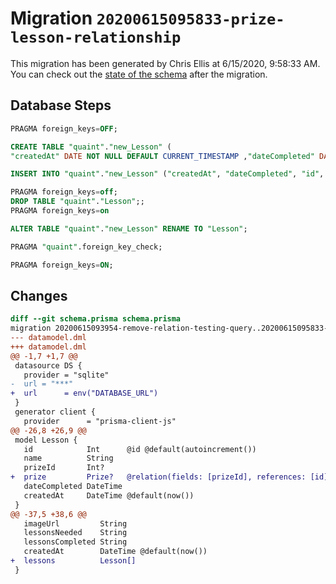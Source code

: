 # Migration `20200615095833-prize-lesson-relationship`

This migration has been generated by Chris Ellis at 6/15/2020, 9:58:33 AM.
You can check out the [state of the schema](./schema.prisma) after the migration.

## Database Steps

```sql
PRAGMA foreign_keys=OFF;

CREATE TABLE "quaint"."new_Lesson" (
"createdAt" DATE NOT NULL DEFAULT CURRENT_TIMESTAMP ,"dateCompleted" DATE NOT NULL  ,"id" INTEGER NOT NULL  PRIMARY KEY AUTOINCREMENT,"name" TEXT NOT NULL  ,"prizeId" INTEGER   ,FOREIGN KEY ("prizeId") REFERENCES "Prize"("id") ON DELETE SET NULL ON UPDATE CASCADE)

INSERT INTO "quaint"."new_Lesson" ("createdAt", "dateCompleted", "id", "name", "prizeId") SELECT "createdAt", "dateCompleted", "id", "name", "prizeId" FROM "quaint"."Lesson"

PRAGMA foreign_keys=off;
DROP TABLE "quaint"."Lesson";;
PRAGMA foreign_keys=on

ALTER TABLE "quaint"."new_Lesson" RENAME TO "Lesson";

PRAGMA "quaint".foreign_key_check;

PRAGMA foreign_keys=ON;
```

## Changes

```diff
diff --git schema.prisma schema.prisma
migration 20200615093954-remove-relation-testing-query..20200615095833-prize-lesson-relationship
--- datamodel.dml
+++ datamodel.dml
@@ -1,7 +1,7 @@
 datasource DS {
   provider = "sqlite"
-  url = "***"
+  url      = env("DATABASE_URL")
 }
 generator client {
   provider      = "prisma-client-js"
@@ -26,8 +26,9 @@
 model Lesson {
   id            Int      @id @default(autoincrement())
   name          String
   prizeId       Int?
+  prize         Prize?   @relation(fields: [prizeId], references: [id])
   dateCompleted DateTime
   createdAt     DateTime @default(now())
 }
@@ -37,5 +38,6 @@
   imageUrl         String
   lessonsNeeded    String
   lessonsCompleted String
   createdAt        DateTime @default(now())
+  lessons          Lesson[]
 }
```


